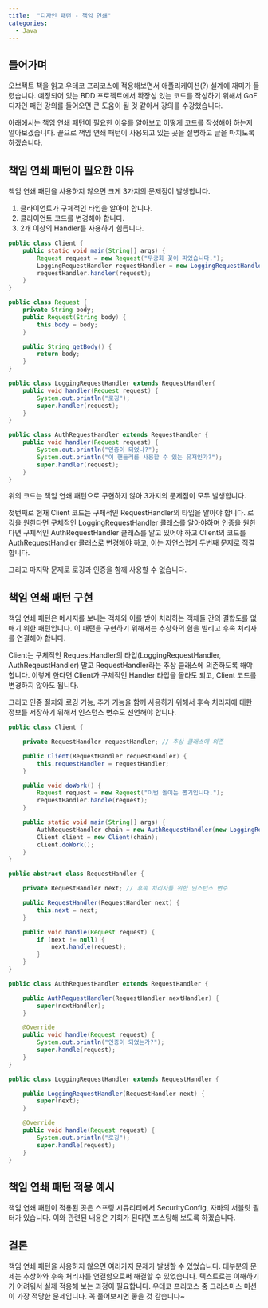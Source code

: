 ```yaml
---
title:  "디자인 패턴 - 책임 연쇄"
categories:
  - Java
---
```


## 들어가며
오브젝트 책을 읽고 우테코 프리코스에 적용해보면서 애플리케이션(?) 설계에 재미가 들렸습니다. 예정되어 있는 BDD 프로젝트에서 확장성 있는 코드를 작성하기 위해서 GoF 디자인 패턴 강의를 들어오면 큰 도움이 될 것 같아서 강의를 수강했습니다. 

아래에서는 책임 연쇄 패턴이 필요한 이유를 알아보고 어떻게 코드를 작성해야 하는지 알아보겠습니다. 끝으로 책임 연쇄 패턴이 사용되고 있는 곳을 설명하고 글을 마치도록 하겠습니다.

## 책임 연쇄 패턴이 필요한 이유
책임 연쇄 패턴을 사용하지 않으면 크게 3가지의 문제점이 발생합니다.

1. 클라이언트가 구체적인 타입을 알아야 합니다.
2. 클라이언트 코드를 변경해야 합니다.
3. 2개 이상의 Handler를 사용하기 힘듭니다.

~~~java
public class Client {
    public static void main(String[] args) {
        Request request = new Request("무궁화 꽃이 피었습니다.");
        LoggingRequestHandler requestHandler = new LoggingRequestHandler();
        requestHandler.handler(request);
    }
}
~~~
~~~java
public class Request {
    private String body;
    public Request(String body) {
        this.body = body;
    }

    public String getBody() {
        return body;
    }
}
~~~
~~~java
public class LoggingRequestHandler extends RequestHandler{
    public void handler(Request request) {
        System.out.println("로깅");
        super.handler(request);
    }
}
~~~
~~~java
public class AuthRequestHandler extends RequestHandler {
    public void handler(Request request) {
        System.out.println("인증이 되었나?");
        System.out.println("이 핸들러를 사용할 수 있는 유저인가?");
        super.handler(request);
    }
}
~~~

위의 코드는 책임 연쇄 패턴으로 구현하지 않아 3가지의 문제점이 모두 발생합니다.

첫번째로 현재 Client 코드는 구체적인 RequestHandler의 타입을 알아야 합니다. 로깅을 원한다면 구체적인 LoggingRequestHandler 클래스를 알아야하며 인증을 원한다면 구체적인 AuthRequestHandler 클래스를 알고 있어야 하고 Client의 코드를 AuthRequestHandler 클래스로 변경해야 하고, 이는 자연스럽게 두번째 문제로 직결합니다.

그리고 마지막 문제로 로깅과 인증을 함께 사용할 수 없습니다.

## 책임 연쇄 패턴 구현
책임 연쇄 패턴은 메시지를 보내는 객체와 이를 받아 처리하는 객체들 간의 결합도를 없애기 위한 패턴입니다. 이 패턴을 구현하기 위해서는 추상화의 힘을 빌리고 후속 처리자를 연결해야 합니다.

Client는 구체적인 RequestHandler의 타입(LoggingRequestHandler, AuthReqeustHandler) 말고 RequestHandler라는 추상 클래스에 의존하도록 해야 합니다. 이렇게 한다면 Client가 구체적인 Handler 타입을 몰라도 되고, Client 코드를 변경하지 않아도 됩니다.

그리고 인증 절차와 로깅 기능, 추가 기능을 함께 사용하기 위해서 후속 처리자에 대한 정보를 저장하기 위해서 인스턴스 변수도 선언해야 합니다. 

~~~java
public class Client {

    private RequestHandler requestHandler; // 추상 클래스에 의존

    public Client(RequestHandler requestHandler) {
        this.requestHandler = requestHandler;
    }

    public void doWork() {
        Request request = new Request("이번 놀이는 뽑기입니다.");
        requestHandler.handle(request);
    }

    public static void main(String[] args) {
        AuthRequestHandler chain = new AuthRequestHandler(new LoggingRequestHandler(null));
        Client client = new Client(chain);
        client.doWork();
    }
}
~~~
~~~java
public abstract class RequestHandler {

    private RequestHandler next; // 후속 처리자를 위한 인스턴스 변수

    public RequestHandler(RequestHandler next) {
        this.next = next;
    }

    public void handle(Request request) {
        if (next != null) {
            next.handle(request);
        }
    }
}
~~~
~~~java
public class AuthRequestHandler extends RequestHandler {

    public AuthRequestHandler(RequestHandler nextHandler) {
        super(nextHandler);
    }

    @Override
    public void handle(Request request) {
        System.out.println("인증이 되었는가?");
        super.handle(request);
    }
}
~~~
~~~java
public class LoggingRequestHandler extends RequestHandler {

    public LoggingRequestHandler(RequestHandler next) {
        super(next);
    }

    @Override
    public void handle(Request request) {
        System.out.println("로깅");
        super.handle(request);
    }
}
~~~

## 책임 연쇄 패턴 적용 예시
책임 연쇄 패턴이 적용된 곳은 스프링 시큐리티에서 SecurityConfig, 자바의 서블릿 필터가 있습니다. 이와 관련된 내용은 기회가 된다면 포스팅해 보도록 하겠습니다.

## 결론
책임 연쇄 패턴을 사용하지 않으면 여러가지 문제가 발생할 수 있었습니다. 대부분의 문제는 추상화와 후속 처리자를 연결함으로써 해결할 수 있었습니다. 텍스트로는 이해하기가 어려워서 실제 적용해 보는 과정이 필요합니다. 우테코 프리코스 중 크리스마스 미션이 가장 적당한 문제입니다. 꼭 풀어보시면 좋을 것 같습니다~